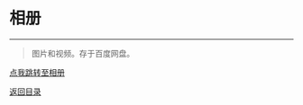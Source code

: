 # 相册

***
> 图片和视频。存于百度网盘。

<!--https://pan.baidu.com/s/15s8uA-303Spla81S8QeBpQ?pwd=ab2b-->
[点我跳转至相册](https://pan.baidu.com/s/15s8uA-303Spla81S8QeBpQ?pwd=ab2b?_blank)

[返回目录](/index.html)
